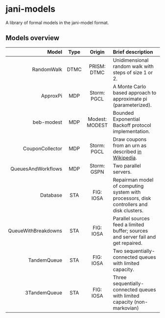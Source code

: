 # jani-models
A library of formal models in the jani-model format.

## Models overview

|        Model        | Type |     Origin     | Brief description        |
|--------------------:|:----:|:--------------:|:-------------------------|
| RandomWalk          | DTMC | PRISM: DTMC    | Unidimensional random walk with steps of size 1 or 2. |
| ApproxPi            | MDP  | Storm: PGCL    | A Monte Carlo based approach to approximate pi (parameterized). |
| beb-modest          | MDP  | Modest: MODEST | Bounded Exponential Backoff protocol implementation. |
| CouponCollector     | MDP  | Storm: PGCL    | Draw coupons from an urn as described <a href="https://en.wikipedia.org/wiki/Coupon_collector%27s_problem">in Wikipedia</a>. |
| QueuesAndWorkflows  | MDP  | Storm: GSPN    | Two parallel servers.    |
| Database            | STA  | FIG: IOSA      | Repairman model of computing system with processors, disk controllers and disk clusters. |
| QueueWithBreakdowns | STA  | FIG: IOSA      | Parallel sources feed a limited buffer; sources and server fail and get repaired. |
| TandemQueue         | STA  | FIG: IOSA      | Two sequentially-connected queues with limited capacity. |
| 3TandemQueue        | STA  | FIG: IOSA      | Three sequentially-connected queues with limited capacity (non-markovian) |

